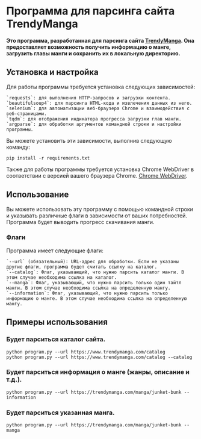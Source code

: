 # Программа для парсинга сайта TrendyManga

**Это программа, разработанная для парсинга сайта [TrendyManga](https://www.trendymanga.com/). Она предоставляет возможность получить информацию о манге, загрузить главы манги и сохранить их в локальную директорию.**

## Установка и настройка

Для работы программы требуется установка следующих зависимостей:

    `requests`: для выполнения HTTP-запросов и загрузки контента.
    `beautifulsoup4`: для парсинга HTML-кода и извлечения данных из него.
    `selenium`: для автоматизации веб-браузера Chrome и взаимодействия с веб-страницами.
    `tqdm`: для отображения индикатора прогресса загрузки глав манги.
    `argparse`: для обработки аргументов командной строки и настройки программы.

Вы можете установить эти зависимости, выполнив следующую команду:

```
pip install -r requirements.txt
```

Также для работы программы требуется установка Chrome WebDriver в соответствии с версией вашего браузера Chrome.
[Chrome WebDriver](https://sites.google.com/a/chromium.org/chromedriver/downloads).

## Использование

Вы можете использовать эту программу с помощью командной строки и указывать различные флаги в зависимости от ваших потребностей.
Программа будет выводить прогресс скачивания манги.

### Флаги

Программа имеет следующие флаги:

    `--url` (обязательный): URL-адрес для обработки. Если не указаны другие флаги, программа будет считать ссылку на каталог.
    `--catalog`: Флаг, указывающий, что нужно парсить каталог манги. В этом случае необходима ссылка на каталог.
    `--manga`: Флаг, указывающий, что нужно парсить только один тайтл манги. В этом случае необходима ссылка на определенную мангу.
    `--information`: Флаг, указывающий, что нужно парсить только информацию о манге. В этом случае необходима ссылка на определенную мангу.

## Примеры использования

### Будет парситься каталог сайта.

```
python program.py --url https://www.trendymanga.com/catalog
python program.py --url https://www.trendymanga.com/catalog --catalog
```

### Будет парситься информация о манге (жанры, описание и т.д.).

```
python program.py --url https://trendymanga.com/manga/junket-bunk --information
```

### Будет парситься указанная манга.

```
python program.py --url https://trendymanga.com/manga/junket-bunk --manga
```
